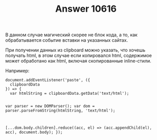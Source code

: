 ﻿---
title: "Answer 10616"
se.owner.user_id: 186999
se.owner.display_name: "Grundy"
se.owner.link: "https://ru.meta.stackoverflow.com/users/186999/grundy"
se.answer_id: 10616
se.question_id: 10615
se.post_type: answer
se.score: 6
se.is_accepted: True
---
<p>В данном случае магический скорее не блок кода, а то, как обрабатывается событие вставки на указанных сайтах.</p>
<p>При получении данных из clipboard можно указать, что хочешь получать html, в этом случае если копировался html, содержимое может обработано как html, включая скопированные inline-стили.</p>
<p>Например:</p>
<p><div class="snippet" data-lang="js" data-hide="false" data-console="false" data-babel="false">
<div class="snippet-code">
<pre class="snippet-code-js lang-js prettyprint-override"><code>document.addEventListener('paste', ({
  clipboardData
}) =&gt; {
  var htmlString = clipboardData.getData('text/html');

  var parser = new DOMParser();
  var dom = parser.parseFromString(htmlString, 'text/html');

  [...dom.body.children].reduce((acc, el) =&gt; (acc.appendChild(el), acc), document.body);
});</code></pre>
</div>
</div>
</p>
